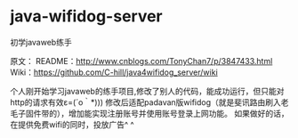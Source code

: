# java-wifidog-server
初学javaweb练手

原文：
README：http://www.cnblogs.com/TonyChan7/p/3847433.html<br>
Wiki：https://github.com/C-hill/java4wifidog_server/wiki




个人刚开始学习javaweb的练手项目,修改了别人的代码，能成功运行，但只能对http的请求有效ε=(´ο｀*)))
修改后适配padavan版wifidog（就是斐讯路由刷入老毛子固件带的），增加能实现注册账号并使用账号登录上网功能。
如果做好的话，在提供免费wifi的同时，投放广告^ ^
